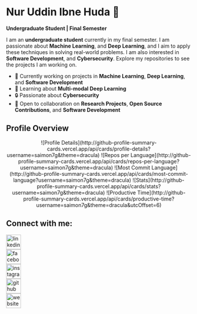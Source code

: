 # **Nur Uddin Ibne Huda** 👋  
**Undergraduate Student | Final Semester**  

I am an **undergraduate student** currently in my final semester. I am passionate about  **Machine Learning**, and **Deep Learning**, and I aim to apply these techniques in solving real-world problems. I am also interested in **Software Development**, and **Cybersecurity**. Explore my repositories to see the projects I am working on.

- 🔭 Currently working on projects in **Machine Learning**, **Deep Learning**, and **Software Development**  
- 🌱 Learning about **Multi-modal Deep Learning**  
- 🔒 Passionate about **Cybersecurity**  
- 👯 Open to collaboration on **Research Projects**, **Open Source Contributions**, and **Software Development**  

## Profile Overview

<div align="center">
  ![Profile Details](http://github-profile-summary-cards.vercel.app/api/cards/profile-details?username=saimon7g&theme=dracula)
  ![Repos per Language](http://github-profile-summary-cards.vercel.app/api/cards/repos-per-language?username=saimon7g&theme=dracula)
  ![Most Commit Language](http://github-profile-summary-cards.vercel.app/api/cards/most-commit-language?username=saimon7g&theme=dracula)
  ![Stats](http://github-profile-summary-cards.vercel.app/api/cards/stats?username=saimon7g&theme=dracula)
  ![Productive Time](http://github-profile-summary-cards.vercel.app/api/cards/productive-time?username=saimon7g&theme=dracula&utcOffset=6)
</div>

## Connect with me:
[<img src='https://cdn.jsdelivr.net/npm/simple-icons@3.0.1/icons/linkedin.svg' alt='linkedin' height='40'>](https://www.linkedin.com/in/asif-haider-1805112/)  
[<img src='https://cdn.jsdelivr.net/npm/simple-icons@3.0.1/icons/facebook.svg' alt='facebook' height='40'>](https://www.facebook.com/asif.elhan)  
[<img src='https://cdn.jsdelivr.net/npm/simple-icons@3.0.1/icons/instagram.svg' alt='instagram' height='40'>](https://www.instagram.com/asifelhan/)  
[<img src='https://cdn.jsdelivr.net/npm/simple-icons@3.0.1/icons/github.svg' alt='github' height='40'>](https://github.com/saimon7g)  
[<img src='https://cdn.jsdelivr.net/npm/simple-icons@3.0.1/icons/icloud.svg' alt='website' height='40'>](https://saimon7g.github.io/)
